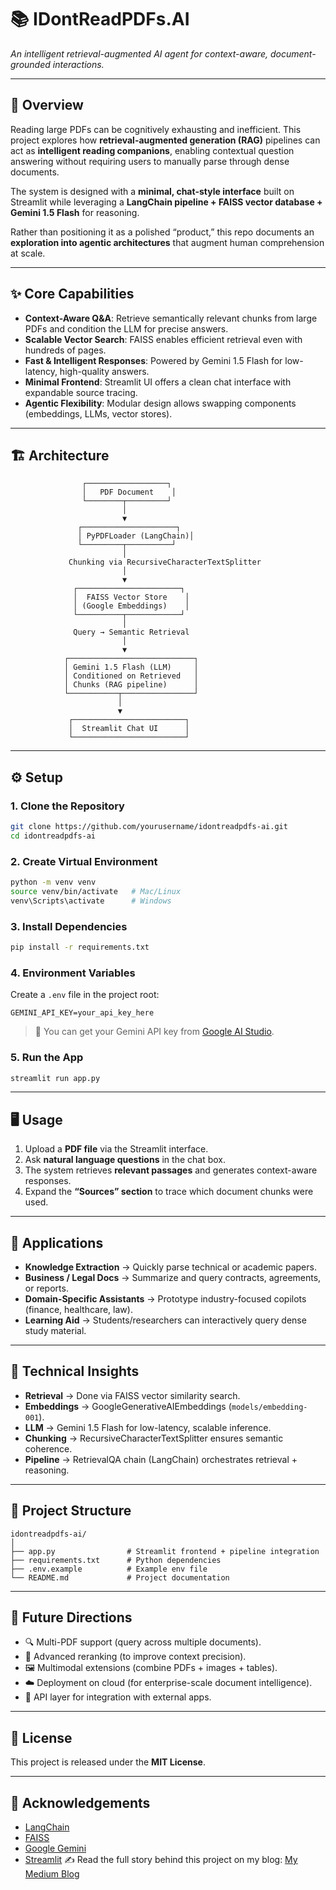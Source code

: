 # 📚 IDontReadPDFs.AI

*An intelligent retrieval-augmented AI agent for context-aware, document-grounded interactions.*

---

## 🚀 Overview

Reading large PDFs can be cognitively exhausting and inefficient.
This project explores how **retrieval-augmented generation (RAG)** pipelines can act as **intelligent reading companions**, enabling contextual question answering without requiring users to manually parse through dense documents.

The system is designed with a **minimal, chat-style interface** built on Streamlit while leveraging a **LangChain pipeline + FAISS vector database + Gemini 1.5 Flash** for reasoning.

Rather than positioning it as a polished “product,” this repo documents an **exploration into agentic architectures** that augment human comprehension at scale.

---

## ✨ Core Capabilities

* **Context-Aware Q\&A**: Retrieve semantically relevant chunks from large PDFs and condition the LLM for precise answers.
* **Scalable Vector Search**: FAISS enables efficient retrieval even with hundreds of pages.
* **Fast & Intelligent Responses**: Powered by Gemini 1.5 Flash for low-latency, high-quality answers.
* **Minimal Frontend**: Streamlit UI offers a clean chat interface with expandable source tracing.
* **Agentic Flexibility**: Modular design allows swapping components (embeddings, LLMs, vector stores).

---

## 🏗️ Architecture

```
                ┌──────────────────┐
                │   PDF Document    │
                └────────┬─────────┘
                         │
                         ▼
               ┌─────────────────────┐
               │ PyPDFLoader (LangChain)│
               └─────────┬──────────┘
                         │
             Chunking via RecursiveCharacterTextSplitter
                         │
                         ▼
              ┌───────────────────────┐
              │  FAISS Vector Store    │
              │ (Google Embeddings)    │
              └──────────┬────────────┘
                         │
              Query → Semantic Retrieval
                         │
                         ▼
            ┌────────────────────────────┐
            │ Gemini 1.5 Flash (LLM)     │
            │ Conditioned on Retrieved   │
            │ Chunks (RAG pipeline)      │
            └───────────┬────────────────┘
                        │
                        ▼
             ┌─────────────────────────┐
             │  Streamlit Chat UI      │
             └─────────────────────────┘
```

---

## ⚙️ Setup

### 1. Clone the Repository

```bash
git clone https://github.com/yourusername/idontreadpdfs-ai.git
cd idontreadpdfs-ai
```

### 2. Create Virtual Environment

```bash
python -m venv venv
source venv/bin/activate   # Mac/Linux
venv\Scripts\activate      # Windows
```

### 3. Install Dependencies

```bash
pip install -r requirements.txt
```

### 4. Environment Variables

Create a `.env` file in the project root:

```env
GEMINI_API_KEY=your_api_key_here
```

> 🔑 You can get your Gemini API key from [Google AI Studio](https://ai.google.dev/).

### 5. Run the App

```bash
streamlit run app.py
```

---

## 🖥️ Usage

1. Upload a **PDF file** via the Streamlit interface.
2. Ask **natural language questions** in the chat box.
3. The system retrieves **relevant passages** and generates context-aware responses.
4. Expand the **“Sources” section** to trace which document chunks were used.

---

## 🧩 Applications

* **Knowledge Extraction** → Quickly parse technical or academic papers.
* **Business / Legal Docs** → Summarize and query contracts, agreements, or reports.
* **Domain-Specific Assistants** → Prototype industry-focused copilots (finance, healthcare, law).
* **Learning Aid** → Students/researchers can interactively query dense study material.

---

## 🔬 Technical Insights

* **Retrieval** → Done via FAISS vector similarity search.
* **Embeddings** → GoogleGenerativeAIEmbeddings (`models/embedding-001`).
* **LLM** → Gemini 1.5 Flash for low-latency, scalable inference.
* **Chunking** → RecursiveCharacterTextSplitter ensures semantic coherence.
* **Pipeline** → RetrievalQA chain (LangChain) orchestrates retrieval + reasoning.

---

## 📂 Project Structure

```
idontreadpdfs-ai/
│
├── app.py                # Streamlit frontend + pipeline integration
├── requirements.txt      # Python dependencies
├── .env.example          # Example env file
└── README.md             # Project documentation
```

---

## 🔮 Future Directions

* 🔍 Multi-PDF support (query across multiple documents).
* 🧠 Advanced reranking (to improve context precision).
* 🖼️ Multimodal extensions (combine PDFs + images + tables).
* ☁️ Deployment on cloud (for enterprise-scale document intelligence).
* 🔗 API layer for integration with external apps.

---

## 📜 License

This project is released under the **MIT License**.

---

## 🤝 Acknowledgements

* [LangChain](https://www.langchain.com/)
* [FAISS](https://github.com/facebookresearch/faiss)
* [Google Gemini](https://ai.google.dev/)
* [Streamlit](https://streamlit.io/)
✍️ Read the full story behind this project on my blog: [My Medium Blog](https://medium.com/@suchitrakoyya/from-pdf-overload-to-ai-magic-how-i-built-idontreadpdfs-ai-ef28a3d2e9ed)

